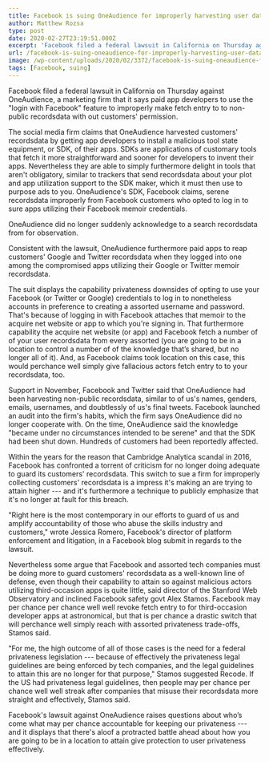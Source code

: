 ```yaml
---
title: Facebook is suing OneAudience for improperly harvesting user data
author: Matthew Rozsa
type: post
date: 2020-02-27T23:19:51.000Z
excerpt: 'Facebook filed a federal lawsuit in California on Thursday against OneAudience, a marketing company that it says paid app developers to exploit the "login with Facebook" feature to improperly gain access to personal data without users'' permission. The social media company claims that OneAudience harvested users'' data by getting app developers to install a malicious&hellip;'
url: /facebook-is-suing-oneaudience-for-improperly-harvesting-user-data/
image: /wp-content/uploads/2020/02/3372/facebook-is-suing-oneaudience-for-improperly-harvesting-user-data.jpg
tags: [Facebook, suing]
---
```


Facebook filed a federal lawsuit in California on Thursday against OneAudience, a marketing firm that it says paid app developers to use the "login with Facebook" feature to improperly make fetch entry to to non-public recordsdata with out customers' permission.

The social media firm claims that OneAudience harvested customers' recordsdata by getting app developers to install a malicious tool state equipment, or SDK, of their apps. SDKs are applications of customary tools that fetch it more straightforward and sooner for developers to invent their apps. Nevertheless they are able to simply furthermore delight in tools that aren't obligatory, similar to trackers that send recordsdata about your plot and app utilization support to the SDK maker, which it must then use to purpose ads to you. OneAudience's SDK, Facebook claims, serene recordsdata improperly from Facebook customers who opted to log in to sure apps utilizing their Facebook memoir credentials.

OneAudience did no longer suddenly acknowledge to a search recordsdata from for observation.

Consistent with the lawsuit, OneAudience furthermore paid apps to reap customers' Google and Twitter recordsdata when they logged into one among the compromised apps utilizing their Google or Twitter memoir recordsdata.

The suit displays the capability privateness downsides of opting to use your Facebook (or Twitter or Google) credentials to log in to nonetheless accounts in preference to creating a assorted username and password. That's because of logging in with Facebook attaches that memoir to the acquire net website or app to which you're signing in. That furthermore capability the acquire net website (or app) and Facebook fetch a number of of your user recordsdata from every assorted (you are going to be in a location to control a number of of the knowledge that’s shared, but no longer all of it). And, as Facebook claims took location on this case, this would perchance well simply give fallacious actors fetch entry to to your recordsdata, too.

Support in November, Facebook and Twitter said that OneAudience had been harvesting non-public recordsdata, similar to of us's names, genders, emails, usernames, and doubtlessly of us's final tweets. Facebook launched an audit into the firm's habits, which the firm says OneAudience did no longer cooperate with. On the time, OneAudience said the knowledge "became under no circumstances intended to be serene" and that the SDK had been shut down. Hundreds of customers had been reportedly affected.

Within the years for the reason that Cambridge Analytica scandal in 2016, Facebook has confronted a torrent of criticism for no longer doing adequate to guard its customers' recordsdata. This switch to sue a firm for improperly collecting customers' recordsdata is a impress it's making an are trying to attain higher --- and it's furthermore a technique to publicly emphasize that it's no longer at fault for this breach.

"Right here is the most contemporary in our efforts to guard of us and amplify accountability of those who abuse the skills industry and customers," wrote Jessica Romero, Facebook's director of platform enforcement and litigation, in a Facebook blog submit in regards to the lawsuit.

Nevertheless some argue that Facebook and assorted tech companies must be doing more to guard customers' recordsdata as a well-known line of defense, even though their capability to attain so against malicious actors utilizing third-occasion apps is quite little, said director of the Stanford Web Observatory and inclined Facebook safety govt Alex Stamos. Facebook may per chance per chance well well revoke fetch entry to for third-occasion developer apps at astronomical, but that is per chance a drastic switch that will perchance well simply reach with assorted privateness trade-offs, Stamos said.

"For me, the high outcome of all of those cases is the need for a federal privateness legislation --- because of effectively the privateness legal guidelines are being enforced by tech companies, and the legal guidelines to attain this are no longer for that purpose," Stamos suggested Recode. If the US had privateness legal guidelines, then people may per chance per chance well well streak after companies that misuse their recordsdata more straight and effectively, Stamos said.

Facebook's lawsuit against OneAudience raises questions about who’s come what may per chance accountable for keeping our privateness --- and it displays that there's aloof a protracted battle ahead about how you are going to be in a location to attain give protection to user privateness effectively.
